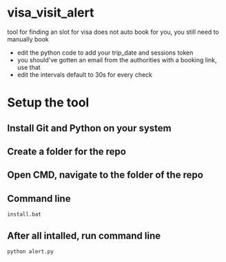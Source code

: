 # visa_visit_alert
tool for finding an slot for visa
does not auto book for you, you still need to manually book 
- edit the python code to add your trip_date and sessions token
- you should've gotten an email from the authorities with a booking link, use that 
- edit the intervals default to 30s for every check 



# Setup the tool
## Install Git and Python on your system

## Create a folder for the repo
## Open CMD, navigate to the folder of the repo
## Command line
```
install.bat
```

## After all intalled, run command line
```
python alert.py
```